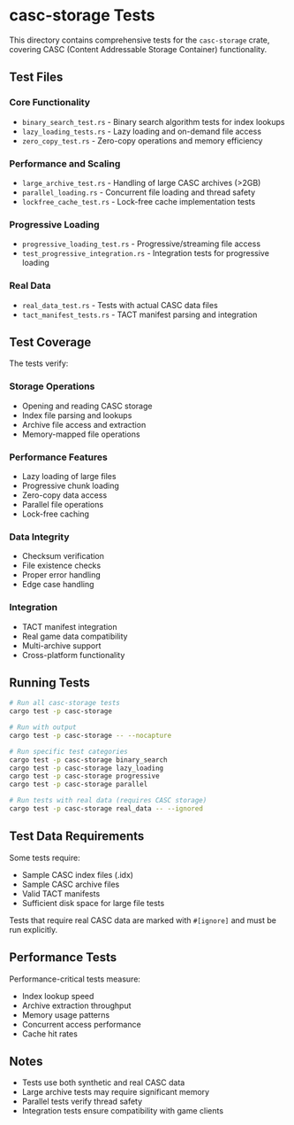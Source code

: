 # casc-storage Tests

This directory contains comprehensive tests for the `casc-storage` crate, covering CASC (Content Addressable Storage Container) functionality.

## Test Files

### Core Functionality

- `binary_search_test.rs` - Binary search algorithm tests for index lookups
- `lazy_loading_tests.rs` - Lazy loading and on-demand file access
- `zero_copy_test.rs` - Zero-copy operations and memory efficiency

### Performance and Scaling

- `large_archive_test.rs` - Handling of large CASC archives (>2GB)
- `parallel_loading.rs` - Concurrent file loading and thread safety
- `lockfree_cache_test.rs` - Lock-free cache implementation tests

### Progressive Loading

- `progressive_loading_test.rs` - Progressive/streaming file access
- `test_progressive_integration.rs` - Integration tests for progressive loading

### Real Data

- `real_data_test.rs` - Tests with actual CASC data files
- `tact_manifest_tests.rs` - TACT manifest parsing and integration

## Test Coverage

The tests verify:

### Storage Operations

- Opening and reading CASC storage
- Index file parsing and lookups
- Archive file access and extraction
- Memory-mapped file operations

### Performance Features

- Lazy loading of large files
- Progressive chunk loading
- Zero-copy data access
- Parallel file operations
- Lock-free caching

### Data Integrity

- Checksum verification
- File existence checks
- Proper error handling
- Edge case handling

### Integration

- TACT manifest integration
- Real game data compatibility
- Multi-archive support
- Cross-platform functionality

## Running Tests

```bash
# Run all casc-storage tests
cargo test -p casc-storage

# Run with output
cargo test -p casc-storage -- --nocapture

# Run specific test categories
cargo test -p casc-storage binary_search
cargo test -p casc-storage lazy_loading
cargo test -p casc-storage progressive
cargo test -p casc-storage parallel

# Run tests with real data (requires CASC storage)
cargo test -p casc-storage real_data -- --ignored
```

## Test Data Requirements

Some tests require:

- Sample CASC index files (.idx)
- Sample CASC archive files
- Valid TACT manifests
- Sufficient disk space for large file tests

Tests that require real CASC data are marked with `#[ignore]` and must be run explicitly.

## Performance Tests

Performance-critical tests measure:

- Index lookup speed
- Archive extraction throughput
- Memory usage patterns
- Concurrent access performance
- Cache hit rates

## Notes

- Tests use both synthetic and real CASC data
- Large archive tests may require significant memory
- Parallel tests verify thread safety
- Integration tests ensure compatibility with game clients
